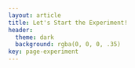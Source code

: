 ```yaml
---
layout: article
title: Let's Start the Experiment!
header:
  theme: dark
  background: rgba(0, 0, 0, .35)
key: page-experiment
---
```







